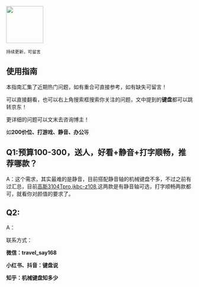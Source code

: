 <img src="/assets/image/00.png" width="100" />


<small>持续更新，可留言</small>  


## 使用指南

本指南汇集了近期热门问题，如有重合可直接参考，如有缺失可留言！

可以直接翻看，也可以右上角搜索框搜索你关注的问题，文中提到的**键盘**都可以跳转京东！

更详细的问题可以文末去咨询博主！

如**200价位、打游戏、静音、办公**等

## **Q1:预算100-300，送人，好看+静音+打字顺畅，推荐哪款？**

A：这个需求，其实最难的是静音，目前搭配静音轴的机械键盘不多，不过之前有过汇总，目前[高斯3104Tpro](https://u.jd.com/arS3cl3),[ikbc-z108](https://u.jd.com/a6S8VO8),这两款是有静音轴可选，打字顺畅两款都可，就看你对颜值的要求了。

## Q2:
A：


联系方式：

**微信：travel_say168**

**小红书、抖音：键盘说**

**知乎：机械键盘知多少**
